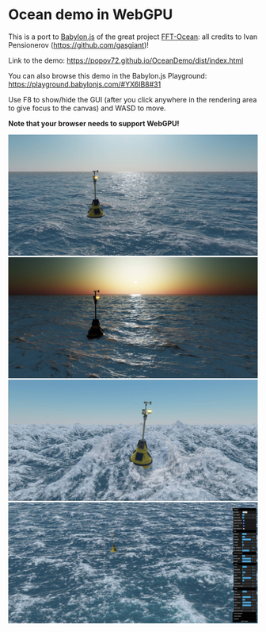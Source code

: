 # Ocean demo in WebGPU

This is a port to [Babylon.js](https://www.babylonjs.com/) of the great project [FFT-Ocean](https://github.com/gasgiant/FFT-Ocean): all credits to Ivan Pensionerov (https://github.com/gasgiant)!

Link to the demo: https://popov72.github.io/OceanDemo/dist/index.html

You can also browse this demo in the Babylon.js Playground: https://playground.babylonjs.com/#YX6IB8#31

Use F8 to show/hide the GUI (after you click anywhere in the rendering area to give focus to the canvas) and WASD to move.

**Note that your browser needs to support WebGPU!**

![Ocean 1](assets/ocean/ocean0.jpg)
![Ocean 2](assets/ocean/ocean1.jpg)
![Ocean 3](assets/ocean/ocean2.jpg)
![Ocean GUI](assets/ocean/ocean3.jpg)
